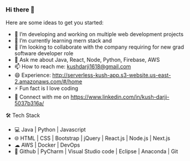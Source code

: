 ### Hi there 👋

Here are some ideas to get you started:

- 🔭 I’m developing and working on multiple web development projects
- 🌱 I’m currently learning mern stack and 
- 👯 I’m looking to collaborate with the company requiring for new grad software developer role
- 💬 Ask me about Java, React, Node, Python, Firebase, AWS
- 📫 How to reach me: kushdarji1618@gmail.com
- 😄 Experience: http://serverless-kush-app.s3-website.us-east-2.amazonaws.com/#/home 
- ⚡ Fun fact is I love coding
- 📄 Connect with me on https://www.linkedin.com/in/kush-darji-5037b316a/

🛠 Tech Stack
- 💻   Java | Python | Javascript
- 🌐   HTML | CSS | Bootstrap | jQuery | React.js | Node.js | Next.js
- ☁    AWS | Docker | DevOps
- 🔧   Github | PyCharm | Visual Studio code | Eclipse | Anaconda | Git
